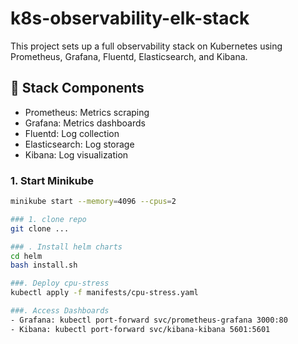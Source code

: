 # k8s-observability-elk-stack

This project sets up a full observability stack on Kubernetes using Prometheus, Grafana, Fluentd, Elasticsearch, and Kibana.

## 🔧 Stack Components
- Prometheus: Metrics scraping
- Grafana: Metrics dashboards
- Fluentd: Log collection
- Elasticsearch: Log storage
- Kibana: Log visualization

### 1. Start Minikube
```bash
minikube start --memory=4096 --cpus=2

### 1. clone repo
git clone ...

### . Install helm charts
cd helm
bash install.sh

###. Deploy cpu-stress
kubectl apply -f manifests/cpu-stress.yaml

###. Access Dashboards
- Grafana: kubectl port-forward svc/prometheus-grafana 3000:80
- Kibana: kubectl port-forward svc/kibana-kibana 5601:5601



